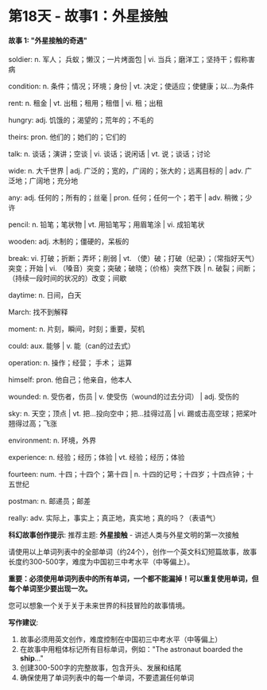 # 第18天 - 故事1：外星接触

#### 故事 1: "外星接触的奇遇"

soldier: n. 军人； 兵蚁；懒汉；一片烤面包 | vi. 当兵；磨洋工；坚持干；假称害病

condition: n. 条件；情况；环境；身份 | vt. 决定；使适应；使健康；以…为条件

rent: n. 租金 | vt. 出租；租用；租借 | vi. 租；出租

hungry: adj. 饥饿的；渴望的；荒年的；不毛的

theirs: pron. 他们的；她们的；它们的

talk: n. 谈话；演讲；空谈 | vi. 谈话；说闲话 | vt. 说；谈话；讨论

wide: n. 大千世界 | adj. 广泛的；宽的，广阔的；张大的；远离目标的 | adv. 广泛地；广阔地；充分地

any: adj. 任何的；所有的；丝毫 | pron. 任何；任何一个；若干 | adv. 稍微；少许

pencil: n. 铅笔；笔状物 | vt. 用铅笔写；用眉笔涂 | vi. 成铅笔状

wooden: adj. 木制的；僵硬的，呆板的

break: vi. 打破；折断；弄坏；削弱 | vt. （使）破；打破（纪录）；（常指好天气）突变；开始 | vi. （嗓音）突变；突破；破晓；（价格）突然下跌 | n. 破裂；间断；（持续一段时间的状况的）改变；间歇

daytime: n. 日间，白天

March: 找不到解释

moment: n. 片刻，瞬间，时刻；重要，契机

could: aux. 能够 | v. 能（can的过去式）

operation: n. 操作；经营； 手术； 运算

himself: pron. 他自己；他亲自，他本人

wounded: n. 受伤者，伤员 | v. 使受伤（wound的过去分词） | adj. 受伤的

sky: n. 天空；顶点 | vt. 把…投向空中；把…挂得过高 | vi. 踢或击高空球；把桨叶翘得过高；飞涨

environment: n. 环境，外界

experience: n. 经验；经历；体验 | vt. 经验；经历；体验

fourteen: num. 十四；十四个；第十四 | n. 十四的记号；十四岁；十四点钟；十五世纪

postman: n. 邮递员；邮差

really: adv. 实际上，事实上；真正地，真实地；真的吗？（表语气）

**科幻故事创作提示**:
推荐主题: **外星接触** - 讲述人类与外星文明的第一次接触

请使用以上单词列表中的全部单词（约24个），创作一个英文科幻短篇故事，故事长度约300-500字，难度为中国初三中考水平（中等偏上）。

**重要：必须使用单词列表中的所有单词，一个都不能漏掉！可以重复使用单词，但每个单词至少要出现一次。**

您可以想象一个关于关于未来世界的科技冒险的故事情境。

**写作建议**: 
1. 故事必须用英文创作，难度控制在中国初三中考水平（中等偏上）
2. 在故事中用粗体标记所有目标单词，例如："The astronaut boarded the **ship**..."
3. 创建300-500字的完整故事，包含开头、发展和结尾
4. 确保使用了单词列表中的每一个单词，不要遗漏任何单词
